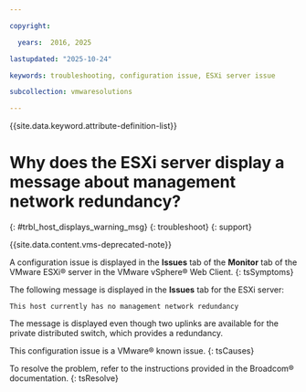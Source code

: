 ```yaml
---

copyright:

  years:  2016, 2025

lastupdated: "2025-10-24"

keywords: troubleshooting, configuration issue, ESXi server issue

subcollection: vmwaresolutions

---
```


{{site.data.keyword.attribute-definition-list}}

# Why does the ESXi server display a message about management network redundancy?
{: #trbl_host_displays_warning_msg}
{: troubleshoot}
{: support}

{{site.data.content.vms-deprecated-note}}

A configuration issue is displayed in the **Issues** tab of the **Monitor** tab of the VMware ESXi® server in the VMware vSphere® Web Client.
{: tsSymptoms}

The following message is displayed in the **Issues** tab for the ESXi server:

`This host currently has no management network redundancy`

The message is displayed even though two uplinks are available for the private distributed switch, which provides a redundancy.

This configuration issue is a VMware® known issue.
{: tsCauses}

To resolve the problem, refer to the instructions provided in the Broadcom® documentation.
{: tsResolve}
